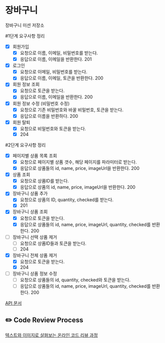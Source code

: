 # 장바구니
장바구니 미션 저장소

#1단계 요구사항 정리

- [x] 회원가입
  - [x] 요청으로 이름, 이메일, 비밀번호를 받는다.
  - [x] 응답으로 이름, 이메일을 반환한다. 201
- [x] 로그인
  - [x] 요청으로 이메일, 비밀번호를 받는다.
  - [x] 응답으로 이름, 이메일, 토큰을 반환한다. 200
- [x] 회원 정보 조회
  - [x] 요청으로 토큰을 받는다.
  - [x] 응답으로 이름, 이메일을 반환한다. 200
- [x] 회원 정보 수정 (비밀번호 수정)
  - [x] 요청으로 기존 비밀번호와 바꿀 비밀번호, 토큰을 받는다.
  - [x] 응답으로 이름을 반환하다. 200
- [x] 회원 탈퇴
  - [x] 요청으로 비밀번호와 토큰을 받는다.
  - [x] 204

#2단계 요구사항 정리

- [x] 페이지별 상품 목록 조회
  - [x] 요청으로 페이지별 상품 갯수, 해당 페이지를 파라미터로 받는다.
  - [x] 응답으로 상품들의 id, name, price, imageUrl을 반환한다. 200
- [x] 상품 조회
  - [x] 요청으로 상품ID를 받는다.
  - [x] 응답으로 상품의 id, name, price, imageUrl을 반환한다. 200
- [x] 장바구니 상품 추가
  - [x] 요청으로 상품의 ID, quantity, checked를 받는다.
  - [x] 201
- [x] 장바구니 상품 조회 
  - [x] 요청으로 토큰을 받는다.
  - [x] 응답으로 상품들의 id, name, price, imageUrl, quantity, checked를 반환한다. 200
- [ ] 장바구니 선택 상품 제거
  - [ ] 요청으로 상품ID들과 토큰을 받는다.
  - [ ] 204
- [x] 장바구니 전체 상품 제거
  - [x] 요청으로 토큰을 받는다.
  - [x] 204
- [ ] 장바구니 상품 정보 수정
  - [ ] 요청으로 상품들의 id, quantity, checked와 토큰을 받는다.
  - [ ] 응답으로 상품들의 id, name, price, imageUrl, quantity, checked를 반환한다. 200

[API 문서](https://www.notion.so/brorae/1-API-c10e17f6fdc940bbb2379ec7e07b1cb4)
## ✏️ Code Review Process
[텍스트와 이미지로 살펴보는 온라인 코드 리뷰 과정](https://github.com/next-step/nextstep-docs/tree/master/codereview)
